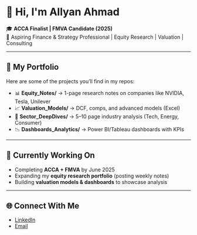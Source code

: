 # 👋 Hi, I'm Allyan Ahmad 

🎓 **ACCA Finalist | FMVA Candidate (2025)**  
💼 Aspiring Finance & Strategy Professional | Equity Research | Valuation | Consulting  

---

## 📂 My Portfolio  
Here are some of the projects you’ll find in my repos:  
- 📊 **Equity_Notes/** → 1-page research notes on companies like NVIDIA, Tesla, Unilever  
- 📈 **Valuation_Models/** → DCF, comps, and advanced models (Excel)  
- 📑 **Sector_DeepDives/** → 5–10 page industry analysis (Tech, Energy, Consumer)  
- 📉 **Dashboards_Analytics/** → Power BI/Tableau dashboards with KPIs  

---

## 🚀 Currently Working On  
- Completing **ACCA + FMVA** by June 2025  
- Expanding my **equity research portfolio** (posting weekly notes)  
- Building **valuation models & dashboards** to showcase analysis  

---

## 🌐 Connect With Me  
- [LinkedIn](https://www.linkedin.com/in/allyan-ahmad-651010209/)  
- [Email](mailto:Allyan.jutt7605@gmail.com)  


